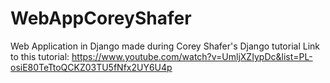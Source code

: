 # WebAppCoreyShafer
Web Application in Django made during Corey Shafer's Django tutorial
Link to this tutorial: https://www.youtube.com/watch?v=UmljXZIypDc&list=PL-osiE80TeTtoQCKZ03TU5fNfx2UY6U4p
